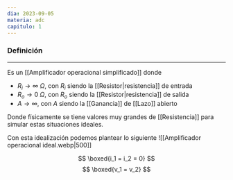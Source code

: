 ```yaml
---
dia: 2023-09-05
materia: adc
capitulo: 1
---
```

### Definición
---
Es un [[Amplificador operacional simplificado]] donde 
* $R_i \to \infty ~ \Omega$, con $R_i$ siendo la [[Resistor|resistencia]] de entrada
* $R_o \to 0 ~ \Omega$, con $R_o$ siendo la [[Resistor|resistencia]] de salida
* $A \to \infty$, con $A$ siendo la [[Ganancia]] de [[Lazo]] abierto

Donde físicamente se tiene valores muy grandes de [[Resistencia]] para simular estas situaciones ideales.

Con esta idealización podemos plantear lo siguiente
![[Amplificador operacional ideal.webp|500]]

$$ \boxed{i_1 = i_2 = 0} $$
$$ \boxed{v_1 = v_2} $$
